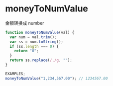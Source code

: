 # moneyToNumValue

金额转换成 number

```js
function moneyToNumValue(val) {
  var num = val.trim();
  var ss = num.toString();
  if (ss.length === 0) {
    return "0";
  }
  return ss.replace(/,/g, "");
}

EXAMPLES;
moneyToNumValue("1,234,567.00"); // 1234567.00
```
